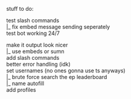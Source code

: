 stuff to do:

test slash commands <br />
|_ fix embed message sending seperately <br />
test bot working 24/7 <br />

make it output look nicer <br />
|_ use embeds or sumn <br />
add slash commands <br />
better error handling (idk) <br />
set usernames (no ones gonna use ts anyways) <br />
  |_ brute force search the ep leaderboard <br />
  |_ name autofill <br />
add profiles <br />
